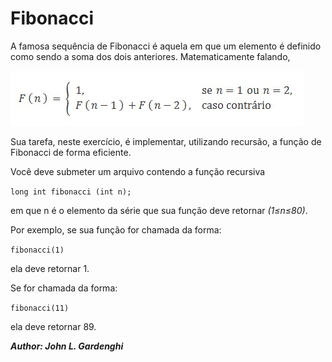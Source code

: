 # Fibonacci
A famosa sequência de Fibonacci é aquela em que um elemento é definido como sendo a soma dos dois anteriores. Matematicamente falando,

<img title="image1" alt="fibonacci" src="/lista2/questoes/image_fibonacci.png">

Sua tarefa, neste exercício, é implementar, utilizando recursão, a função de Fibonacci de forma eficiente.

Você deve submeter um arquivo contendo a função recursiva

```long int fibonacci (int n);```

em que n é o elemento da série que sua função deve retornar *(1≤n≤80)*.

Por exemplo, se sua função for chamada da forma:

```fibonacci(1)```

ela deve retornar 1.

Se for chamada da forma:

```fibonacci(11)```

ela deve retornar 89.

***Author: John L. Gardenghi***